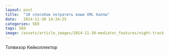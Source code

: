 ```yaml
---
layout: post
title:  "10 способов потратить ваши XML баллы"
date:   2014-11-30 14:34:25
categories: SEO
tags: SEO
image: /assets/article_images/2014-11-30-mediator_features/night-track.JPG
---
```

Топвизор
Кейколлектор